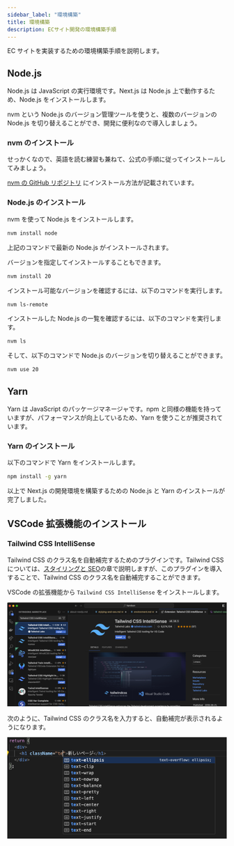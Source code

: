```yaml
---
sidebar_label: "環境構築"
title: 環境構築
description: ECサイト開発の環境構築手順
---
```


EC サイトを実装するための環境構築手順を説明します。

## Node.js

Node.js は JavaScript の実行環境です。Next.js は Node.js 上で動作するため、Node.js をインストールします。

nvm という Node.js のバージョン管理ツールを使うと、複数のバージョンの Node.js を切り替えることができ、開発に便利なので導入しましょう。

### nvm のインストール

せっかくなので、英語を読む練習も兼ねて、公式の手順に従ってインストールしてみましょう。

[nvm の GitHub リポジトリ](https://github.com/nvm-sh/nvm?tab=readme-ov-file#installing-and-updating) にインストール方法が記載されています。

### Node.js のインストール

nvm を使って Node.js をインストールします。

```bash
nvm install node
```

上記のコマンドで最新の Node.js がインストールされます。

バージョンを指定してインストールすることもできます。

```bash
nvm install 20
```

インストール可能なバージョンを確認するには、以下のコマンドを実行します。

```bash
nvm ls-remote
```

インストールした Node.js の一覧を確認するには、以下のコマンドを実行します。

```bash
nvm ls
```

そして、以下のコマンドで Node.js のバージョンを切り替えることができます。

```bash
nvm use 20
```

## Yarn

Yarn は JavaScript のパッケージマネージャです。npm と同様の機能を持っていますが、パフォーマンスが向上しているため、Yarn を使うことが推奨されています。

### Yarn のインストール

以下のコマンドで Yarn をインストールします。

```bash
npm install -g yarn
```

以上で Next.js の開発環境を構築するための Node.js と Yarn のインストールが完了しました。

## VSCode 拡張機能のインストール

### Tailwind CSS IntelliSense

Tailwind CSS のクラス名を自動補完するためのプラグインです。Tailwind CSS については、[スタイリングと SEO](tutorial/stylying-and-seo.md#tailwind)の章で説明しますが、このプラグインを導入することで、Tailwind CSS のクラス名を自動補完することができます。

VSCode の拡張機能から `Tailwind CSS IntelliSense` をインストールします。

![alt text](img/tailwindCssIntelliSense.png)

次のように、Tailwind CSS のクラス名を入力すると、自動補完が表示されるようになります。

![alt text](img/tailwindAutoComplete.png)
